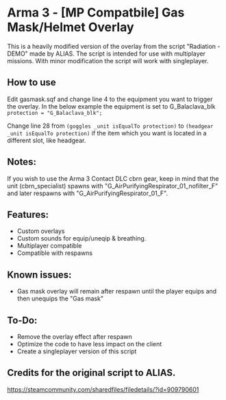 # Arma 3 - [MP Compatbile] Gas Mask/Helmet Overlay
This is a heavily modified version of the overlay from the script "Radiation - DEMO" made by ALIAS.
The script is intended for use with multiplayer missions. With minor modification the script will work with singleplayer.

## How to use
Edit gasmask.sqf and change line 4 to the equipment you want to trigger the overlay.
In the below example the equipment is set to G_Balaclava_blk
`protection = "G_Balaclava_blk";` 

Change line 28  from `(goggles _unit isEqualTo protection)` to `(headgear _unit isEqualTo protection)` if the item which you want is located in a different slot, like headgear.

## Notes:
If you wish to use the Arma 3 Contact DLC cbrn gear, keep in mind that the unit (cbrn_specialist) spawns with "G_AirPurifyingRespirator_01_nofilter_F" and later respawns with "G_AirPurifyingRespirator_01_F".


## Features:
* Custom overlays
* Custom sounds for equip/uneqip & breathing.
* Multiplayer compatible
* Compatible with respawns



## Known issues:
* Gas mask overlay will remain after respawn until the player equips and then unequips the "Gas mask"

## To-Do:
* Remove the overlay effect after respawn
* Optimize the code to have less impact on the client
* Create a singleplayer version of this script

## Credits for the original script to ALIAS.
https://steamcommunity.com/sharedfiles/filedetails/?id=909790601

